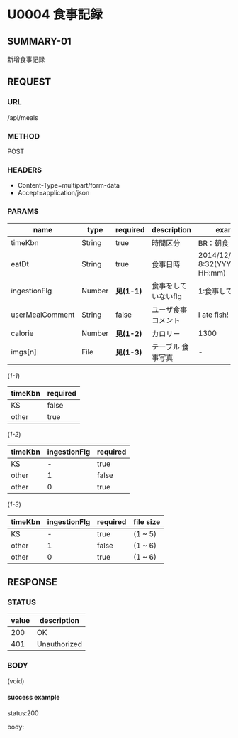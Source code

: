 # U0004 食事記録

## SUMMARY-01
新增食事記録

## REQUEST

### URL
/api/meals

### METHOD

POST

### HEADERS

* Content-Type=multipart/form-data
* Accept=application/json

### PARAMS

| name | type | required | description | example |
|----- | -----| ----- | ----- | -----|
| timeKbn | String | true | 時間区分 | BR：朝食 | LC：昼食 | DN：夕食 | KS：間食 |
| eatDt | String | true | 食事日時 | 2014/12/31 8:32(YYYY/MM/dd HH:mm) |
| ingestionFlg | Number | **见(1-1)** | 食事をしていないflg | 1:食事していない | 0:食事している |
|userMealComment | String | false | ユーザ食事コメント | I ate fish! |
| calorie | Number |  **见(1-2)** | カロリー | 1300 |
| imgs[n] | File |  **见(1-3)** | テーブル 食事写真 | - |

(*1-1*)

| timeKbn | required |
|----- | -----|
| KS | false |
| other | true |    

(*1-2*)

| timeKbn | ingestionFlg | required |
|----- | -----| ----- |
| KS | - | true |
| other | 1 | false |
| other | 0 | true |   

(*1-3*)

| timeKbn | ingestionFlg | required | file size|
|----- | -----| ----- | ------ |
| KS | - | true | (1 ~ 5) |
| other | 1 | false | (1 ~ 6) |
| other | 0 | true | (1 ~ 6) |


## RESPONSE

### STATUS

| value | description |
| ----- | -----|
| 200 | OK |
| 401 |Unauthorized |
### BODY

(void)

#### success example

status:200

body:

